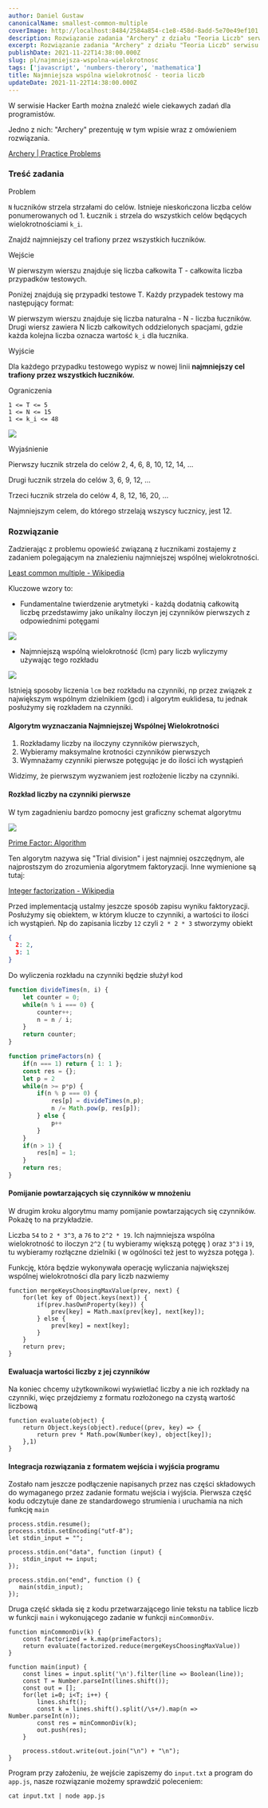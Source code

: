 ```yaml
---
author: Daniel Gustaw
canonicalName: smallest-common-multiple
coverImage: http://localhost:8484/2584a854-c1e8-458d-8add-5e70e49ef101.avif
description: Rozwiązanie zadania "Archery" z działu "Teoria Liczb" serwisu "Hacker Earth". Zadanie polega na wyznaczeniu najmniejszej wspólnej wielokrotności ciągu liczb.
excerpt: Rozwiązanie zadania "Archery" z działu "Teoria Liczb" serwisu "Hacker Earth". Zadanie polega na wyznaczeniu najmniejszej wspólnej wielokrotności ciągu liczb.
publishDate: 2021-11-22T14:38:00.000Z
slug: pl/najmniejsza-wspolna-wielokrotnosc
tags: ['javascript', 'numbers-therory', 'mathematica']
title: Najmniejsza wspólna wielokrotność - teoria liczb
updateDate: 2021-11-22T14:38:00.000Z
---
```


W serwisie Hacker Earth można znaleźć wiele ciekawych zadań dla programistów.

Jedno z nich: "Archery" prezentuję w tym wpisie wraz z omówieniem rozwiązania.

[Archery | Practice Problems](https://www.hackerearth.com/practice/math/number-theory/basic-number-theory-1/practice-problems/algorithm/archery-1/)

### Treść zadania

Problem

`N` łuczników strzela strzałami do celów. Istnieje nieskończona liczba celów ponumerowanych od 1. Łucznik `i` strzela do wszystkich celów będących wielokrotnościami `k_i`.

Znajdź najmniejszy cel trafiony przez wszystkich łuczników.

Wejście

W pierwszym wierszu znajduje się liczba całkowita T - całkowita liczba przypadków testowych.

Poniżej znajdują się przypadki testowe T. Każdy przypadek testowy ma następujący format:

W pierwszym wierszu znajduje się liczba naturalna - N - liczba łuczników. Drugi wiersz zawiera N liczb całkowitych oddzielonych spacjami, gdzie każda kolejna liczba oznacza wartość `k_i` dla łucznika.

Wyjście

Dla każdego przypadku testowego wypisz w nowej linii **najmniejszy cel trafiony przez wszystkich łuczników.**

Ograniczenia

```
1 <= T <= 5
1 <= N <= 15
1 <= k_i <= 48
```

![](http://localhost:8484/8125dd8c-e9dc-4dd9-ab8c-cdbaaf274cc1.avif)

Wyjaśnienie

Pierwszy łucznik strzela do celów 2, 4, 6, 8, 10, 12, 14, ...

Drugi łucznik strzela do celów 3, 6, 9, 12, ...

Trzeci łucznik strzela do celów 4, 8, 12, 16, 20, ...

Najmniejszym celem, do którego strzelają wszyscy łucznicy, jest 12.

### Rozwiązanie

Zadzierając z problemu opowieść związaną z łucznikami zostajemy z zadaniem polegającym na znalezieniu najmniejszej wspólnej wielokrotności.

[Least common multiple - Wikipedia](https://en.wikipedia.org/wiki/Least_common_multiple)

Kluczowe wzory to:

* Fundamentalne twierdzenie arytmetyki - każdą dodatnią całkowitą liczbę przedstawimy jako unikalny iloczyn jej czynników pierwszych z odpowiednimi potęgami

![](http://localhost:8484/20687346-ea6f-43fc-8b22-7a7573819554.avif)

* Najmniejszą wspólną wielokrotność (lcm) pary liczb wyliczymy używając tego rozkładu

![](http://localhost:8484/29216930-efaf-40f6-81e6-49f186d6a8fc.avif)

Istnieją sposoby liczenia `lcm` bez rozkładu na czynniki, np przez związek z największym wspólnym dzielnikiem (gcd) i algorytm euklidesa, tu jednak posłużymy się rozkładem na czynniki.

#### Algorytm wyznaczania Najmniejszej Wspólnej Wielokrotności

1. Rozkładamy liczby na iloczyny czynników pierwszych,
2. Wybieramy maksymalne krotności czynników pierwszych
3. Wymnażamy czynniki pierwsze potęgując je do ilości ich wystąpień

Widzimy, że pierwszym wyzwaniem jest rozłożenie liczby na czynniki.

#### Rozkład liczby na czynniki pierwsze

W tym zagadnieniu bardzo pomocny jest graficzny schemat algorytmu

![](http://localhost:8484/102c0a22-4b94-4642-97b0-6e96f9d9bd47.avif)

[Prime Factor: Algorithm](https://people.revoledu.com/kardi/tutorial/BasicMath/Prime/Algorithm-PrimeFactor.html?txtInput&#x3D;10&txtResult&#x3D;4+is+a+Composite+number.%0D%0A%0D%0APrime+factorization%3A+%0D%0A4+%3D+2%5E2%0D%0A%0D%0AThere+are+3+divisors.+%0D%0ADivisors+of+4+are+1%2C2%2C4%0D%0A)

Ten algorytm nazywa się "Trial division" i jest najmniej oszczędnym, ale najprostszym do zrozumienia algorytmem faktoryzacji. Inne wymienione są tutaj:

[Integer factorization - Wikipedia](https://en.wikipedia.org/wiki/Integer_factorization)

Przed implementacją ustalmy jeszcze sposób zapisu wyniku faktoryzacji. Posłużymy się obiektem, w którym klucze to czynniki, a wartości to ilości ich wystąpień. Np do zapisania liczby `12` czyli `2 * 2 * 3` stworzymy obiekt

```json
{
  2: 2,
  3: 1
}
```

Do wyliczenia rozkładu na czynniki będzie służył kod

```javascript
function divideTimes(n, i) {
    let counter = 0;
    while(n % i === 0) {
        counter++;
        n = n / i;
    }
    return counter;
}

function primeFactors(n) {
    if(n === 1) return { 1: 1 };
    const res = {};
    let p = 2
    while(n >= p*p) {
        if(n % p === 0) {
            res[p] = divideTimes(n,p);
            n /= Math.pow(p, res[p]);
        } else {
            p++
        }
    }
    if(n > 1) {
        res[n] = 1;
    }
    return res;
}
```

#### Pomijanie powtarzających się czynników w mnożeniu

W drugim kroku algorytmu mamy pomijanie powtarzających się czynników. Pokażę to na przykładzie.

Liczba `54` to `2 * 3^3`, a `76` to `2^2 * 19`. Ich najmniejsza wspólna wielokrotność to iloczyn `2^2` ( tu wybieramy większą potęgę ) oraz `3^3` i `19`, tu wybieramy rozłączne dzielniki ( w ogólności też jest to wyższa potęga ).

Funkcję, która będzie wykonywała operację wyliczania największej wspólnej wielokrotności dla pary liczb nazwiemy

```
function mergeKeysChoosingMaxValue(prev, next) {
    for(let key of Object.keys(next)) {
        if(prev.hasOwnProperty(key)) {
            prev[key] = Math.max(prev[key], next[key]);
        } else {
            prev[key] = next[key];
        }
    }
    return prev;
}
```

#### Ewaluacja wartości liczby z jej czynników

Na koniec chcemy użytkownikowi wyświetlać liczby a nie ich rozkłady na czynniki, więc przejdziemy z formatu rozłożonego na czystą wartość liczbową

```
function evaluate(object) {
    return Object.keys(object).reduce((prev, key) => {
        return prev * Math.pow(Number(key), object[key]);
    },1)
}
```

#### Integracja rozwiązania z formatem wejścia i wyjścia programu

Zostało nam jeszcze podłączenie napisanych przez nas części składowych do wymaganego przez zadanie formatu wejścia i wyjścia. Pierwsza część kodu odczytuje dane ze standardowego strumienia i uruchamia na nich funkcję `main`

```
process.stdin.resume();
process.stdin.setEncoding("utf-8");
let stdin_input = "";

process.stdin.on("data", function (input) {
    stdin_input += input;
});

process.stdin.on("end", function () {
   main(stdin_input);
});
```

Druga część składa się z kodu przetwarzającego linie tekstu na tablice liczb w funkcji `main` i wykonującego zadanie w funkcji `minCommonDiv`.

```
function minCommonDiv(k) {
    const factorized = k.map(primeFactors);
    return evaluate(factorized.reduce(mergeKeysChoosingMaxValue))
}

function main(input) {
    const lines = input.split('\n').filter(line => Boolean(line));
    const T = Number.parseInt(lines.shift());
    const out = [];
    for(let i=0; i<T; i++) {
        lines.shift();
        const k = lines.shift().split(/\s+/).map(n => Number.parseInt(n));
        const res = minCommonDiv(k);
        out.push(res);
    }

    process.stdout.write(out.join("\n") + "\n");
}
```

Program przy założeniu, że wejście zapiszemy do `input.txt` a program do `app.js`, nasze rozwiązanie możemy sprawdzić poleceniem:

```
cat input.txt | node app.js
```
